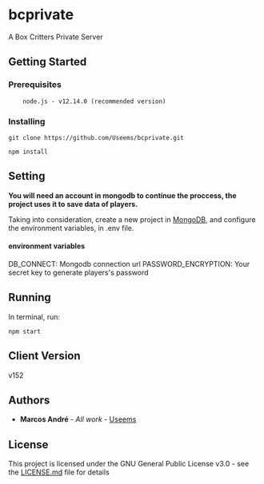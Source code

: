 # bcprivate
A Box Critters Private Server

## Getting Started

### Prerequisites
```
	node.js - v12.14.0 (recommended version)
```

### Installing
```
git clone https://github.com/Useems/bcprivate.git
```
```
npm install
```

## Setting

**You will need an account in mongodb to continue the proccess, the project uses it to save data of players.**

Taking into consideration, create a new project in [MongoDB](mongodb.org "MongoDB website"), and configure the environment variables, in .env file.

#### environment variables
DB_CONNECT: Mongodb connection url
PASSWORD_ENCRYPTION: Your secret key to generate players's password

## Running
In terminal, run:
```
npm start
```

## Client Version
v152

## Authors

* **Marcos André** - *All work* - [Useems](https://github.com/Useems)

## License

This project is licensed under the GNU General Public License v3.0 - see the [LICENSE.md](LICENSE.md) file for details